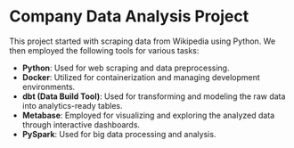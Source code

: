 # Company Data Analysis Project

This project started with scraping data from Wikipedia using Python. We then employed the following tools for various tasks: 

- **Python**: Used for web scraping and data preprocessing.
- **Docker**: Utilized for containerization and managing development environments.
- **dbt (Data Build Tool)**: Used for transforming and modeling the raw data into analytics-ready tables.
- **Metabase**: Employed for visualizing and exploring the analyzed data through interactive dashboards.
- **PySpark**: Used for big data processing and analysis.


